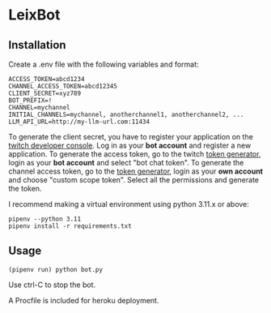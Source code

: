 # LeixBot

## Installation

Create a .env file with the following variables and format:

```
ACCESS_TOKEN=abcd1234
CHANNEL_ACCESS_TOKEN=abcd12345
CLIENT_SECRET=xyz789
BOT_PREFIX=!
CHANNEL=mychannel
INITIAL_CHANNELS=mychannel, anotherchannel1, anotherchannel2, ...
LLM_API_URL=http://my-llm-url.com:11434
```

To generate the client secret, you have to register your application on the [twitch developer console](https://dev.twitch.tv/console). Log in as your **bot account** and register a new application. 
To generate the access token, go to the twitch [token generator](https://twitchtokengenerator.com/), login as your **bot account** and select "bot chat token".
To generate the channel access token, go to the [token generator](https://twitchtokengenerator.com/), login as your **own account** and choose "custom scope token". Select all the permissions and generate the token.


I recommend making a virtual environment using python 3.11.x or above:

```
pipenv --python 3.11
pipenv install -r requirements.txt
```

## Usage

```
(pipenv run) python bot.py
```

Use ctrl-C to stop the bot.

A Procfile is included for heroku deployment.